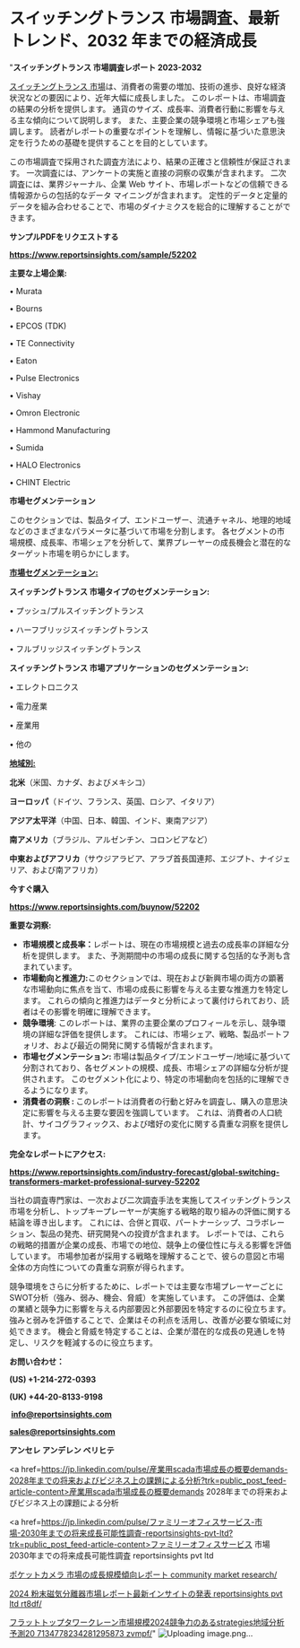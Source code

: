 # スイッチングトランス 市場調査、最新トレンド、2032 年までの経済成長

"<strong>スイッチングトランス 市場調査レポート 2023-2032</strong>

<a href=https://www.reportsinsights.com/sample/52202>スイッチングトランス 市場</a>は、消費者の需要の増加、技術の進歩、良好な経済状況などの要因により、近年大幅に成長しました。 このレポートは、市場調査の結果の分析を提供します。 通貨のサイズ、成長率、消費者行動に影響を与える主な傾向について説明します。 また、主要企業の競争環境と市場シェアも強調します。 読者がレポートの重要なポイントを理解し、情報に基づいた意思決定を行うための基礎を提供することを目的としています。

この市場調査で採用された調査方法により、結果の正確さと信頼性が保証されます。 一次調査には、アンケートの実施と直接の洞察の収集が含まれます。 二次調査には、業界ジャーナル、企業 Web サイト、市場レポートなどの信頼できる情報源からの包括的なデータ マイニングが含まれます。 定性的データと定量的データを組み合わせることで、市場のダイナミクスを総合的に理解することができます。

<strong><b>サンプルPDFをリクエストする</b></strong>

<a href=https://www.reportsinsights.com/sample/52202><strong><u>https://www.reportsinsights.com/sample/52202</u></strong></a>

<strong>主要な上場企業:</strong>

• Murata

• Bourns

• EPCOS (TDK)

• TE Connectivity

• Eaton

• Pulse Electronics

• Vishay

• Omron Electronic

• Hammond Manufacturing

• Sumida

• HALO Electronics

• CHINT Electric

<strong>市場セグメンテーション</strong>

このセクションでは、製品タイプ、エンドユーザー、流通チャネル、地理的地域などのさまざまなパラメータに基づいて市場を分割します。 各セグメントの市場規模、成長率、市場シェアを分析して、業界プレーヤーの成長機会と潜在的なターゲット市場を明らかにします。

<strong><u>市場セグメンテーション</u></strong><strong><u>:</u></strong>

<strong>スイッチングトランス 市場タイプのセグメンテーション:</strong>

• プッシュ/プルスイッチングトランス

• ハーフブリッジスイッチングトランス

• フルブリッジスイッチングトランス

<strong>スイッチングトランス 市場アプリケーションのセグメンテーション:</strong>

• エレクトロニクス

• 電力産業

• 産業用

• 他の

<strong><u>地域別</u></strong><strong><u>:</u></strong>

<strong>北米</strong>（米国、カナダ、およびメキシコ）

<strong>ヨーロッパ</strong>（ドイツ、フランス、英国、ロシア、イタリア）

<strong>アジア太平洋</strong>（中国、日本、韓国、インド、東南アジア）

<strong>南アメリカ</strong>（ブラジル、アルゼンチン、コロンビアなど）

<strong>中東およびアフリカ</strong>（サウジアラビア、アラブ首長国連邦、エジプト、ナイジェリア、および南アフリカ）

<strong>今すぐ購入</strong>

<a href=https://www.reportsinsights.com/buynow/52202><strong><u>https://www.reportsinsights.com/buynow/52202</u></strong></a>

<strong>重要な洞察:</strong>
<ul>
  <li><strong>市場規模と成長率：</strong>レポートは、現在の市場規模と過去の成長率の詳細な分析を提供します。 また、予測期間中の市場の成長に関する包括的な予測も含まれています。</li>
  <li><strong>市場動向と推進力:</strong>このセクションでは、現在および新興市場の両方の顕著な市場動向に焦点を当て、市場の成長に影響を与える主要な推進力を特定します。 これらの傾向と推進力はデータと分析によって裏付けられており、読者はその影響を明確に理解できます。</li>
  <li><strong>競争環境</strong>: このレポートは、業界の主要企業のプロフィールを示し、競争環境の詳細な評価を提供します。 これには、市場シェア、戦略、製品ポートフォリオ、および最近の開発に関する情報が含まれます。</li>
  <li><strong>市場セグメンテーション: </strong>市場は製品タイプ/エンドユーザー/地域に基づいて分割されており、各セグメントの規模、成長、市場シェアの詳細な分析が提供されます。 このセグメント化により、特定の市場動向を包括的に理解できるようになります。</li>
  <li><strong>消費者の洞察 : </strong>このレポートは消費者の行動と好みを調査し、購入の意思決定に影響を与える主要な要因を強調しています。 これは、消費者の人口統計、サイコグラフィックス、および嗜好の変化に関する貴重な洞察を提供します。</li>
</ul>
<strong>完全なレポートにアクセス:</strong>

<a href=https://www.reportsinsights.com/industry-forecast/global-switching-transformers-market-professional-survey-52202><strong><u><b>https://www.reportsinsights.com/industry-forecast/global-switching-transformers-market-professional-survey-52202</b></u></strong></a>

当社の調査専門家は、一次および二次調査手法を実施してスイッチングトランス市場を分析し、トップキープレーヤーが実施する戦略的取り組みの評価に関する結論を導き出します。 これには、合併と買収、パートナーシップ、コラボレーション、製品の発売、研究開発への投資が含まれます。 レポートでは、これらの戦略的措置が企業の成長、市場での地位、競争上の優位性に与える影響を評価しています。 市場参加者が採用する戦略を理解することで、彼らの意図と市場全体の方向性についての貴重な洞察が得られます。

競争環境をさらに分析するために、レポートでは主要な市場プレーヤーごとにSWOT分析（強み、弱み、機会、脅威）を実施しています。 この評価は、企業の業績と競争力に影響を与える内部要因と外部要因を特定するのに役立ちます。 強みと弱みを評価することで、企業はその利点を活用し、改善が必要な領域に対処できます。 機会と脅威を特定することは、企業が潜在的な成長の見通しを特定し、リスクを軽減するのに役立ちます。

<strong>お問い合わせ：</strong>

<strong>(US) +1-214-272-0393</strong>

<strong>(UK) +44-20-8133-9198</strong>

<strong> </strong><a href=info@reportsinsights.com><strong><u>info@reportsinsights.com</u></strong></a>

<a href=sales@reportsinsights.com><strong><u>sales@reportsinsights.com</u></strong></a>

<strong>アンセレ アンデレン ベリヒテ</strong>

<a href=https://jp.linkedin.com/pulse/産業用scada市場成長の概要demands-2028年までの将来およびビジネス上の課題による分析?trk=public_post_feed-article-content>産業用scada市場成長の概要demands 2028年までの将来およびビジネス上の課題による分析</a>

<a href=https://jp.linkedin.com/pulse/ファミリーオフィスサービス-市場-2030年までの将来成長可能性調査-reportsinsights-pvt-ltd?trk=public_post_feed-article-content>ファミリーオフィスサービス 市場 2030年までの将来成長可能性調査 reportsinsights pvt ltd</a>

<a href=https://www.linkedin.com/pulse/ポケットカメラ-市場の成長規模傾向レポート-community-market-research/>ポケットカメラ 市場の成長規模傾向レポート community market research/</a>

<a href=https://www.linkedin.com/pulse/2024-粉末磁気分離器市場レポート最新インサイトの発表-reportsinsights-pvt-ltd-rt8df/>2024 粉末磁気分離器市場レポート最新インサイトの発表 reportsinsights pvt ltd rt8df/</a>

<a href=https://www.linkedin.com/pulse/フラットトップタワークレーン市場規模2024競争力のあるstrategies地域分析予測20-7134778234281295873-zvmpf/>フラットトップタワークレーン市場規模2024競争力のあるstrategies地域分析予測20 7134778234281295873 zvmpf/</a>"
![Uploading image.png…]()
